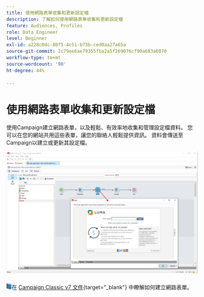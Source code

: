 ```yaml
---
title: 使用網路表單收集和更新設定檔
description: 了解如何使用網路表單收集和更新設定檔
feature: Audiences, Profiles
role: Data Engineer
level: Beginner
exl-id: a228c0dc-80f5-4c51-b73b-ced0aa27a65a
source-git-commit: 2c79ee6ae79355fba2a5f269076cf90a683a6070
workflow-type: tm+mt
source-wordcount: '90'
ht-degree: 44%

---
```


# 使用網路表單收集和更新設定檔

使用Campaign建立網路表單，以及輕鬆、有效率地收集和管理設定檔資料。 您可以在您的網站共用這些表單，讓您的聯絡人輕鬆提供資訊。 資料會傳送至Campaign以建立或更新其設定檔。

![](assets/web-form-page.png)

![](../assets/do-not-localize/book.png)在 [Campaign Classic v7 文件](https://experienceleague.adobe.com/docs/campaign-classic/using/designing-content/web-forms/about-web-forms.html?lang=zh-Hant){target=&quot;_blank&quot;} 中瞭解如何建立網路表單。
